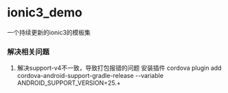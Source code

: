 # ionic3_demo
一个持续更新的ionic3的模板集


### 解决相关问题
1. 解决support-v4不一致，导致打包报错的问题 
   安装插件 cordova plugin add cordova-android-support-gradle-release --variable ANDROID_SUPPORT_VERSION=25.+
